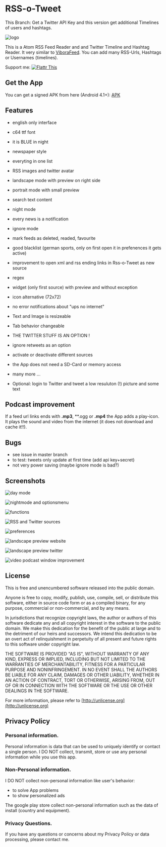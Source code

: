 # RSS-o-Tweet

This Branch: Get a Twitter API Key and this version get additional Timelines of users and hashtags.

![logo](img/Icon.png)

This is a Atom RSS Feed Reader and and Twitter Timeline and Hashtag Reader. It very similar to [ViboraFeed](https://github.com/no-go/ViboraFeed). You can add many RSS-Urls, Hashtags or Usernames (timelines).

Support me: <a href="https://flattr.com/submit/auto?fid=o6wo7q&url=https%3A%2F%2Fgithub.com%2Fno-go%2FAnotherRSS" target="_blank">![Flattr This](img/flattr-badge-large.png)</a>

## Get the App

You can get a signed APK from here (Android 4.1+): [APK](https://raw.githubusercontent.com/no-go/AnotherRSS/tweeted/app/release/app-release.apk)

## Features

- english only interface
- c64 ttf font
- it is BLUE in night
- newspaper style
- everyting in one list
- RSS images and twitter avatar
- landscape mode with preview on right side
- portrait mode with small preview
- search text content
- night mode
- every news is a notification
- ignore mode
- mark feeds as deleted, readed, favourite
- good blacklist (german sports, only on first open it in prefenences it gets active)
- improvement to open xml and rss ending links in Rss-o-Tweet as new source
- regex
- widget (only first source) with preview and without exception
- icon alternative (72x72)
- no error notifications about "ups no internet"
- Text and Image is resizeable
- Tab behavior changeable
- THE TWITTER STUFF IS AN OPTION !
- ignore retweets as an option
- activate or deactivate different sources
- the App does not need a SD-Card or memory access
- many more ...

- Optional: login to Twitter and tweet a low resuluton (!) picture and some text

## Podcast improvement

If a feed url links ends with **.mp3**, **.ogg or **.mp4** the App adds a play-icon.
It plays the sound and video from the internet (it does not download and cache it!!).

## Bugs

- see issue in master branch
- to test: tweets only update at first time (add api key+secret)
- not very power saving (maybe ignore mode is bad?)

## Screenshots

![day mode](img/00.jpg)

![nightmode and optionsmenu](img/01.jpg)

![functions](img/02.jpg)

![RSS and Twitter sources](img/03.jpg)

![preferences](img/04.jpg)

![landscape preview website](img/05.jpg)

![landscape preview twitter](img/06.jpg)

![video podcast window improvement](img/07.jpg)

## License

This is free and unencumbered software released into the public domain.

Anyone is free to copy, modify, publish, use, compile, sell, or distribute this software, either in source code form or as a compiled binary, for any purpose, commercial or non-commercial, and by any means.

In jurisdictions that recognize copyright laws, the author or authors of this software dedicate any and all copyright interest in the software to the public domain. We make this dedication for the benefit of the public at large and to the detriment of our heirs and successors. We intend this dedication to be an overt act of relinquishment in perpetuity of all present and future rights to this software under copyright law.

THE SOFTWARE IS PROVIDED "AS IS", WITHOUT WARRANTY OF ANY KIND, EXPRESS OR IMPLIED, INCLUDING BUT NOT LIMITED TO THE WARRANTIES OF MERCHANTABILITY, FITNESS FOR A PARTICULAR PURPOSE AND NONINFRINGEMENT. IN NO EVENT SHALL THE AUTHORS BE LIABLE FOR ANY CLAIM, DAMAGES OR OTHER LIABILITY, WHETHER IN AN ACTION OF CONTRACT, TORT OR OTHERWISE, ARISING FROM, OUT OF OR IN CONNECTION WITH THE SOFTWARE OR THE USE OR OTHER DEALINGS IN THE SOFTWARE.

For more information, please refer to [http://unlicense.org](http://unlicense.org)

## Privacy Policy

### Personal information.

Personal information is data that can be used to uniquely identify or contact a single person. I DO NOT collect, transmit, store or use any personal information while you use this app.

### Non-Personal information.

I DO NOT collect non-personal information like user's behavior:

 -  to solve App problems
 -  to show personalized ads

The google play store collect non-personal information such as the data of install (country and equipment).

### Privacy Questions.

If you have any questions or concerns about my Privacy Policy or data processing, please contact me.
